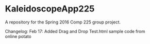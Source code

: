 # KaleidoscopeApp225
A repository for the Spring 2016 Comp 225 group project. 


Changelog: 
Feb 17: Added Drag and Drop Test.html sample code from online
potato